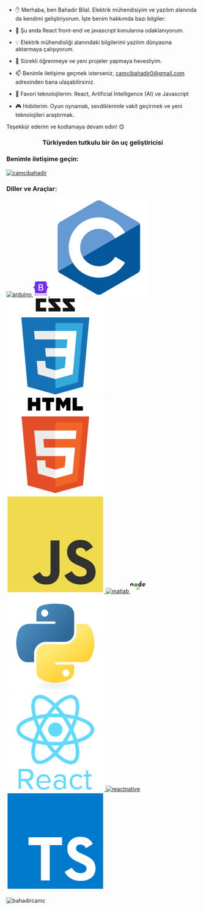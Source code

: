 - ✋ Merhaba, ben Bahadır Bilal. Elektrik mühendisiyim ve yazılım alanında da kendimi geliştiriyorum. İşte benim hakkımda bazı bilgiler:

- 🌱 Şu anda React front-end ve javascrıpt konularına odaklanıyorum.
- 💡 Elektrik mühendisliği alanındaki bilgilerimi yazılım dünyasına aktarmaya çalışıyorum.
- 🚀 Sürekli öğrenmeye ve yeni projeler yapmaya hevesliyim.
- 📫 Benimle iletişime geçmek isterseniz, camcibahadir0@gmail.com adresinden bana ulaşabilirsiniz.
- 🌟 Favori teknolojilerim: React, Artificial İntelligence (AI) ve Javascript
- 🎮 Hobilerim: Oyun oynamak, sevdiklerimle vakit geçirmek ve yeni teknolojileri araştırmak.

Teşekkür ederim ve kodlamaya devam edin! 😊


<h3 align="center">Türkiyeden tutkulu bir ön uç geliştiricisi</h3>

<h3 align="left">Benimle iletişime geçin:</h3>
<p align="left">
<a href="https://linkedin.com/in/camcibahadir" target="blank"><img align="center" src="https://raw.githubusercontent.com/rahuldkjain/github-profile-readme-generator/master/src/images/icons/Social/linked-in-alt.svg" alt="camcibahadir" height="30" width="40" /></a>
</p>

<h3 align="left">Diller ve Araçlar:</h3>
<p align="left"> <a href="https://www.arduino.cc/" target="_blank" rel="noreferrer"> <img src="https://cdn.worldvectorlogo.com/logos/arduino-1.svg" alt="arduino" width="40" height="40"/> </a> <a href="https://getbootstrap.com" target="_blank" rel="noreferrer"> <img src="https://raw.githubusercontent.com/devicons/devicon/master/icons/bootstrap/bootstrap-plain-wordmark.svg" alt="bootstrap" width="40" height="40"/> </a> <a href="https://www.cprogramming.com/" target="_blank" rel="noreferrer"> <img src="https://raw.githubusercontent.com/devicons/devicon/master/icons/c/c-original.svg" alt="c" genişlik="40" yükseklik="40"/> </a> <a href="https://www.w3schools.com/css/" target="_blank" rel="noreferrer"> <img src="https://raw.githubusercontent.com/devicons/devicon/master/icons/css3/css3-original-wordmark.svg" alt="css3" genişlik="40" yükseklik="40"/> </a> <a href="https://www.w3.org/html/" target="_blank" rel="noreferrer"> <img src="https://raw.githubusercontent.com/devicons/devicon/master/icons/html5/html5-original-wordmark.svg" alt="html5" genişlik="40" yükseklik="40"/> </a> <a href="https://developer.mozilla.org/tr-TR/dokümanlar/Web/JavaScript" target="_blank" rel="noreferrer"> <img src="https://raw.githubusercontent.com/devicons/devicon/master/icons/javascript/javascript-original.svg" alt="javascript" genişlik="40" yükseklik="40"/> </a> <a href="https://www.mathworks.com/" target="_blank" rel="noreferrer"> <img src="https://upload.wikimedia.org/wikipedia/commons/2/21/Matlab_Logo.png" alt="matlab" genişlik="40" yükseklik="40"/> </a> <a href="https://nodejs.org" target="_blank" rel="noreferrer"> <img src="https://raw.githubusercontent.com/devicons/devicon/master/icons/nodejs/nodejs-original-wordmark.svg" alt="nodejs" width="40" height="40"/> </a> <a href="https://www.python.org" target="_blank" rel="noreferrer"> <img src="https://raw.githubusercontent.com/devicons/devicon/master/icons/python/python-original.svg" alt="python" genişlik="40" yükseklik="40"/> </a> <a href="https://reactjs.org/" target="_blank" rel="noreferrer"> <img src="https://raw.githubusercontent.com/devicons/devicon/master/icons/react/react-original-wordmark.svg" alt="react" genişlik="40" yükseklik="40"/> </a> <a href="https://reactnative.dev/" target="_blank" rel="noreferrer"> <img src="https://reactnative.dev/img/header_logo.svg" alt="reactnative" genişlik="40" yükseklik="40"/> </a> <a href="https://www.typescriptlang.org/" target="_blank" rel="noreferrer"> <img src="https://raw.githubusercontent.com/devicons/devicon/master/icons/typescript/typescript-original.svg" alt="typescript" genişlik="40" yükseklik="40"/> </a> </p>

<p> <img align="center" src="https://github-readme-stats.vercel.app/api?username=bahadircamc&show_icons=true&locale=tr" alt="bahadircamc" /></p>
